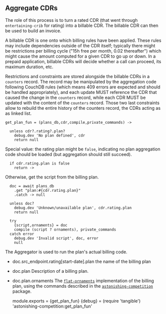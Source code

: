 Aggregate CDRs
--------------

The role of this process is to turn a rated CDR (that went through `entertaining-crib` for rating) into a billable CDR. The billable CDR can then be used to build an invoice.

A billable CDR is one onto which billing rules have been applied. These rules may include dependencies outside of the CDR itself; typically there might be restrictions per billing cycle ("15h free per month, 0.02 thereafter") which might cause the amount computed for a given CDR to go up or down. In a prepaid application, billable CDRs will decide whether a call can proceed, its maximum duration, etc.

Restrictions and constraints are stored alongside the billable CDRs in a `counters` record. The record may be manipulated by the aggregation code following CouchDB rules (which means 409 errors are expected and should be handled appropriately), and each update MUST reference the CDR that caused the change in the `counters` record, while each CDR MUST be updated with the content of the `counters` record. Those two last constraints allow to rebuild the entire history of the counters record, the CDRs acting as as linked list.

    get_plan_fun = (plans_db,cdr,compile,private_commands) ->

      unless cdr?.rating?.plan?
        debug.dev 'No plan defined', cdr
        return null

Special value: the rating plan might be `false`, indicating no plan aggregation code should be loaded (but aggregation should still succeed).

      if cdr.rating.plan is false
        return ->

Otherwise, get the script from the billing plan.

      doc = await plans_db
        .get "plan:#{cdr.rating.plan}"
        .catch -> null

      unless doc?
        debug.dev 'Unknown/unavailable plan', cdr.rating.plan
        return null

      try
        {script,ornaments} = doc
        compile (script ? ornaments), private_commands
      catch error
        debug.dev 'Invalid script', doc, error
        null

The Aggregator is used to run the plan's actual billing code.

* doc.src_endpoint.rating[start-date].plan the name of the billing plan
* doc.plan Description of a billing plan.
* doc.plan.ornaments The [`flat-ornaments`](#pkg.flat-ornaments) implementation of the billing plan, using the commands described in the [`astonishing-competition`](#pkg.astonishing-competition) package.

    module.exports = {get_plan_fun}
    {debug} = (require 'tangible') 'astonishing-competition:get_plan_fun'

